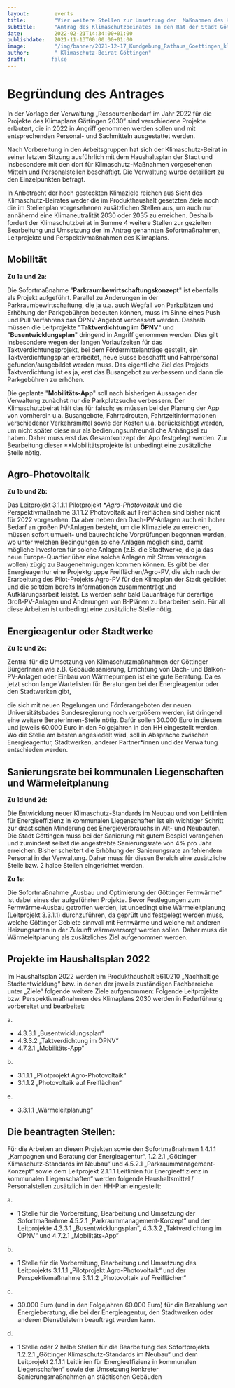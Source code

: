 ```yaml
---
layout:        events
title:         "Vier weitere Stellen zur Umsetzung der  Maßnahmen des Klimaplan2030"
subtitle:      "Antrag des Klimaschutzbeirates an den Rat der Stadt Göttingen"
date:          2022-02-21T14:34:00+01:00
publishdate:   2021-11-13T00:00:00+01:00
image:         "/img/banner/2021-12-17_Kundgebung_Rathaus_Goettingen_klimaneutral_2030.jpg"
author:        " Klimaschutz-Beirat Göttingen"
draft:        false
---
```


Begründung des Antrages
===============

In der Vorlage der Verwaltung „Ressourcenbedarf im Jahr 2022 für die Projekte
des Klimaplans Göttingen 2030“ sind verschiedene Projekte erläutert, die in
2022 in Angriff genommen werden sollen und mit entsprechenden Personal- und
Sachmitteln ausgestattet werden.

Nach Vorbereitung in den Arbeitsgruppen hat
sich der Klimaschutz-Beirat in seiner letzten Sitzung ausführlich mit dem
Haushaltsplan der Stadt und insbesondere mit den dort für
Klimaschutz-Maßnahmen vorgesehenen Mitteln und Personalstellen
beschäftigt. Die Verwaltung wurde detailliert zu den Einzelpunkten befragt.

In Anbetracht der hoch gesteckten Klimaziele reichen aus Sicht des
Klimaschutz-Beirates weder die im Produkthaushalt gesetzten Ziele noch die im
Stellenplan vorgesehenen zusätzlichen Stellen aus, um auch nur annähernd eine
Klimaneutralität 2030 oder 2035 zu erreichen. Deshalb fordert der
Klimaschutzbeirat in Summe 4 weitere Stellen zur gezielten Bearbeitung und
Umsetzung der im Antrag genannten Sofortmaßnahmen, Leitprojekte und
Perspektivmaßnahmen des Klimaplans.

Mobilität
------------

**Zu 1a und 2a:**

Die Sofortmaßnahme "**Parkraumbewirtschaftungskonzept**" ist ebenfalls als
Projekt aufgeführt. Parallel zu Änderungen in der Parkraumbewirtschaftung, die
ja u.a. auch Wegfall von Parkplätzen und Erhöhung der Parkgebühren bedeuten
können, muss im Sinne eines Push und Pull Verfahrens das ÖPNV-Angebot
verbessert werden. Deshalb müssen die Leitprojekte "**Taktverdichtung im ÖPNV**"
und "**Busentwicklungsplan**" dringend in Angriff genommen werden. Dies gilt
insbesondere wegen der langen Vorlaufzeiten für das Taktverdichtungsprojekt,
bei dem Fördermittelanträge gestellt, ein Taktverdichtungsplan erarbeitet,
neue Busse beschafft und Fahrpersonal gefunden/ausgebildet werden muss. Das
eigentliche Ziel des Projekts Taktverdichtung ist es ja, erst das Busangebot
zu verbessern und dann die Parkgebühren zu erhöhen.

Die geplante "**Mobilitäts-App**" soll nach bisherigen Aussagen der Verwaltung zunächst nur die Parkplatzsuche verbessern. Der Klimaschutzbeirat hält das für falsch; es müssen bei der Planung der App von vornherein u.a. Busangebote, Fahrradrouten, Fahrtzeitinformationen verschiedener Verkehrsmittel sowie der Kosten u.a. berücksichtigt werden, um nicht später diese nur als bedienungsunfreundliche Anhängsel zu haben. Daher muss erst das Gesamtkonzept der App festgelegt werden.
Zur Bearbeitung dieser **Mobilitätsprojekte ist unbedingt eine zusätzliche
Stelle nötig.

Agro-Photovoltaik
-------

**Zu 1b und 2b:**

Das Leitprojekt 3.1.1.1 Pilotprojekt **Agro-Photovoltaik* und die
Perspektivmaßnahme 3.1.1.2 Photovoltaik auf Freiflächen sind bisher nicht für
2022 vorgesehen. Da aber neben den Dach-PV-Anlagen auch ein hoher Bedarf an
großen PV-Anlagen besteht, um die Klimaziele zu erreichen, müssen sofort
umwelt- und baurechtliche Vorprüfungen begonnen werden, wo unter welchen
Bedingungen solche Anlagen möglich sind, damit mögliche Investoren für solche
Anlagen (z.B. die Stadtwerke, die ja das neue Europa-Quartier über eine solche
Anlagen mit Strom versorgen wollen) zügig zu Baugenehmigungen kommen
können. Es gibt bei der Energieagentur eine Projektgruppe Freiflächen/Agro-PV,
die sich nach der Erarbeitung des Pilot-Projekts Agro-PV für den Klimaplan der
Stadt gebildet und die seitdem bereits Informationen zusammenträgt und
Aufklärungsarbeit leistet. Es werden sehr bald Bauanträge für derartige
Groß-PV-Anlagen und Änderungen von B-Plänen zu bearbeiten sein. Für all diese
Arbeiten ist unbedingt eine zusätzliche Stelle nötig.

Energieagentur oder Stadtwerke
-----------------

**Zu 1c und 2c:**

Zentral für die Umsetzung von Klimaschutzmaßnahmen der Göttinger BürgerInnen
wie z.B. Gebäudesanierung, Errichtung von Dach- und Balkon-PV-Anlagen oder
Einbau von Wärmepumpen ist eine gute Beratung. Da es jetzt schon lange
Wartelisten für Beratungen bei der Energieagentur oder den Stadtwerken gibt,

die sich mit neuen Regelungen und Förderangeboten der neuen Universitätsbades 
Bundesregierung noch vergrößern werden, ist dringend eine weitere
BeraterInnen-Stelle nötig. Dafür sollen 30.000 Euro in diesem und jeweils
60.000 Euro in den Folgejahren in den HH eingestellt werden. Wo die Stelle am
besten angesiedelt wird, soll in Absprache zwischen Energieagentur,
Stadtwerken, anderer Partner*innen und der Verwaltung entschieden werden.

Sanierungsrate bei  kommunalen Liegenschaften und Wärmeleitplanung
---------------

**Zu 1d und 2d:**

Die Entwicklung neuer Klimaschutz-Standards im Neubau und von Leitlinien für Energieeffizienz in kommunalen Liegenschaften ist ein wichtiger Schritt zur drastischen Minderung des Energieverbrauchs in Alt- und Neubauten. Die Stadt Göttingen muss bei der Sanierung mit gutem Bespiel vorangehen und zumindest selbst die angestrebte Sanierungsrate von 4% pro Jahr erreichen. Bisher scheitert die Erhöhung der Sanierungsrate an fehlendem Personal in der Verwaltung. Daher muss für diesen Bereich eine zusätzliche Stelle bzw. 2 halbe Stellen eingerichtet werden. 

**Zu 1e:**

Die Sofortmaßnahme „Ausbau und Optimierung der Göttinger Fernwärme“ ist dabei eines der aufgeführten Projekte. Bevor Festlegungen zum Fernwärme-Ausbau getroffen werden, ist unbedingt eine Wärmeleitplanung (Leitprojekt 3.3.1.1) durchzuführen, da geprüft und festgelegt werden muss, welche Göttinger Gebiete sinnvoll mit Fernwärme und welche mit anderen Heizungsarten in der Zukunft wärmeversorgt werden sollen. Daher muss die Wärmeleitplanung als zusätzliches Ziel aufgenommen werden.



Projekte im Haushaltsplan 2022
--------

Im Haushaltsplan 2022 werden im Produkthaushalt 5610210 „Nachhaltige
Stadtentwicklung“ bzw. in denen der jeweils zuständigen Fachbereiche unter
„Ziele“ folgende weitere Ziele aufgenommen: 
Folgende Leitprojekte bzw. Perspektivmaßnahmen des Klimaplans 2030 werden in
Federführung vorbereitet und bearbeitet: 

a.
- 4.3.3.1 „Busentwicklungsplan“
- 4.3.3.2 „Taktverdichtung im ÖPNV“
- 4.7.2.1 „Mobilitäts-App“

b.
- 3.1.1.1 „Pilotprojekt Agro-Photovoltaik“ 
- 3.1.1.2 „Photovoltaik auf Freiflächen“ 

e.
- 3.3.1.1 „Wärmeleitplanung“

Die beantragten Stellen:
-------

Für die Arbeiten an diesen Projekten sowie den Sofortmaßnahmen 1.4.1.1 „Kampagnen und Beratung der Energieagentur“, 1.2.2.1 „Göttinger Klimaschutz-Standards im Neubau“ und 4.5.2.1 „Parkraummanagement-Konzept“ sowie dem Leitprojekt 2.1.1.1 Leitlinien für Energieeffizienz in kommunalen Liegenschaften“ werden folgende Haushaltsmittel / Personalstellen zusätzlich in den HH-Plan eingestellt:

a.

- 1 Stelle für die Vorbereitung, Bearbeitung und Umsetzung der Sofortmaßnahme 4.5.2.1 „Parkraummanagement-Konzept“ und der Leitprojekte 4.3.3.1 „Busentwicklungsplan“, 4.3.3.2 „Taktverdichtung im ÖPNV“ und 4.7.2.1 „Mobilitäts-App“

b.
- 1 Stelle für die Vorbereitung, Bearbeitung und Umsetzung des Leitprojekts 3.1.1.1 „Pilotprojekt Agro-Photovoltaik“ und der Perspektivmaßnahme 3.1.1.2 „Photovoltaik auf Freiflächen“

c.
- 30.000 Euro (und in den Folgejahren 60.000 Euro) für die Bezahlung von Energieberatung, die bei der Energieagentur, den Stadtwerken oder anderen Dienstleistern beauftragt werden kann.

d.
- 1 Stelle oder 2 halbe Stellen für die Bearbeitung des Sofortprojekts 1.2.2.1 „Göttinger Klimaschutz-Standards im Neubau“ und dem Leitprojekt 2.1.1.1 Leitlinien für Energieeffizienz in kommunalen Liegenschaften“ sowie der Umsetzung konkreter Sanierungsmaßnahmen an städtischen Gebäuden


